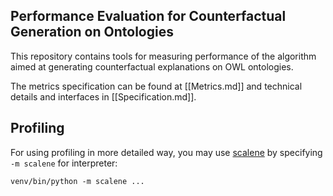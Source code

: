 ## Performance Evaluation for Counterfactual Generation on Ontologies

This repository contains tools for measuring performance of the algorithm aimed at generating counterfactual explanations on OWL ontologies.

The metrics specification can be found at [[Metrics.md]] and technical details and interfaces in [[Specification.md]].

## Profiling

For using profiling in more detailed way, you may use [scalene](https://pypi.org/project/scalene/) by specifying `-m scalene` for interpreter:
```commandline
venv/bin/python -m scalene ...
```
